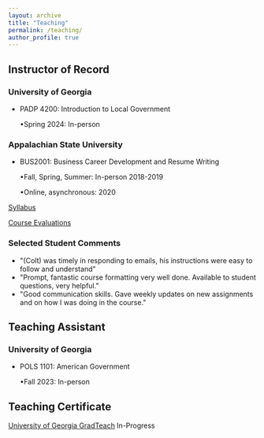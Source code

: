 ```yaml
---
layout: archive
title: "Teaching"
permalink: /teaching/
author_profile: true
---
```



## Instructor of Record

### University of Georgia
- PADP 4200: Introduction to Local Government

  •Spring 2024: In-person

### Appalachian State University 
- BUS2001: Business Career Development and Resume Writing 

  •Fall, Spring, Summer: In-person 2018-2019   
  
  •Online, asynchronous: 2020 

[Syllabus](/files/BUS2001Syllabus.pdf)

[Course Evaluations](/files/evaluation.pdf)

### Selected Student Comments

- "(Colt) was timely in responding to emails, his instructions were easy to follow and understand"
- "Prompt, fantastic course formatting very well done. Available to student questions, very helpful."
- "Good communication skills. Gave weekly updates on new assignments and on how I was doing in the course."

## Teaching Assistant
### University of Georgia
- POLS 1101: American Government

  •Fall 2023: In-person

## Teaching Certificate

[University of Georgia GradTeach](https://www.ctl.uga.edu/grad-student/programs/certificate/) In-Progress



